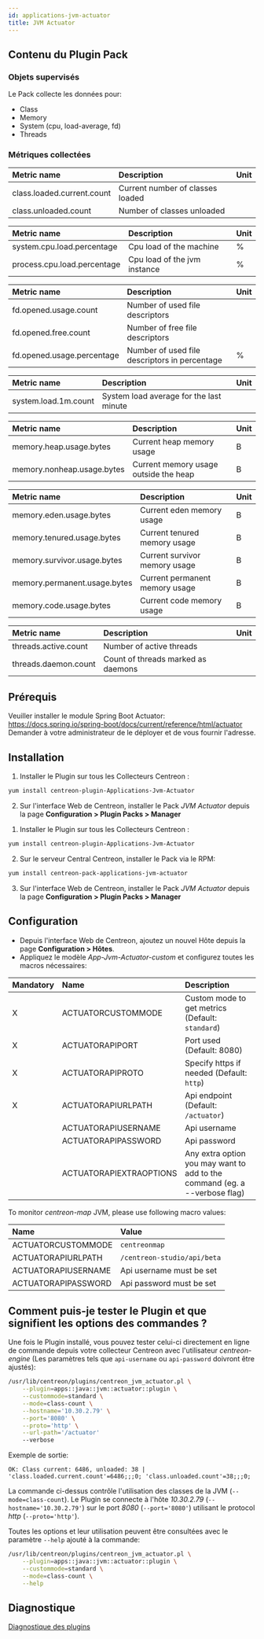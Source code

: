 ```yaml
---
id: applications-jvm-actuator
title: JVM Actuator
---
```


## Contenu du Plugin Pack

### Objets supervisés

Le Pack collecte les données pour:
* Class
* Memory
* System (cpu, load-average, fd)
* Threads

### Métriques collectées

<!--DOCUSAURUS_CODE_TABS-->

<!--Class-count-->

| Metric name                | Description                      | Unit |
| :------------------------- | :------------------------------- | :--- |
| class.loaded.current.count | Current number of classes loaded |      |
| class.unloaded.count       | Number of classes unloaded       |      |

<!--Cpu-load-->

| Metric name                 | Description                  | Unit |
| :-------------------------- | :--------------------------  | :--- |
| system.cpu.load.percentage  | Cpu load of the machine      | %    |
| process.cpu.load.percentage | Cpu load of the jvm instance | %    |

<!--Fd-usage-->

| Metric name                | Description                                   | Unit |
| :------------------------- | :-------------------------------------------- | :--- |
| fd.opened.usage.count      | Number of used file descriptors               |      |
| fd.opened.free.count       | Number of free file descriptors               |      |
| fd.opened.usage.percentage | Number of used file descriptors in percentage | %    |

<!--Load-average-->

| Metric name          | Description                             | Unit |
| :------------------- | :-------------------------------------- | :--- |
| system.load.1m.count | System load average for the last minute |      |

<!--Memory-->

| Metric name                | Description                           | Unit |
| :------------------------- | :------------------------------------ | :--- |
| memory.heap.usage.bytes    | Current heap memory usage             | B    |
| memory.nonheap.usage.bytes | Current memory usage outside the heap | B    |

<!--Memory-detailed-->

| Metric name                  | Description                    | Unit |
| :--------------------------- | :----------------------------- | :--- |
| memory.eden.usage.bytes      | Current eden memory usage      | B    |
| memory.tenured.usage.bytes   | Current tenured memory usage   | B    |
| memory.survivor.usage.bytes  | Current survivor memory usage  | B    |
| memory.permanent.usage.bytes | Current permanent memory usage | B    |
| memory.code.usage.bytes      | Current code memory usage      | B    |

<!--Threads-->

| Metric name           | Description                        | Unit |
| :-------------------- | :--------------------------------- | :--- |
| threads.active.count  | Number of active threads           |      |
| threads.daemon.count  | Count of threads marked as daemons |      |

<!--END_DOCUSAURUS_CODE_TABS-->

## Prérequis

Veuiller installer le module Spring Boot Actuator: https://docs.spring.io/spring-boot/docs/current/reference/html/actuator
Demander à votre administrateur de le déployer et de vous fournir l'adresse.

## Installation

<!--DOCUSAURUS_CODE_TABS-->

<!--Online IMP Licence & IT-100 Editions-->

1. Installer le Plugin sur tous les Collecteurs Centreon :

```bash
yum install centreon-plugin-Applications-Jvm-Actuator
```

2. Sur l'interface Web de Centreon, installer le Pack *JVM Actuator* depuis la page **Configuration > Plugin Packs > Manager**

<!--Offline IMP License-->

1. Installer le Plugin sur tous les Collecteurs Centreon :

```bash
yum install centreon-plugin-Applications-Jvm-Actuator
```

2. Sur le serveur Central Centreon, installer le Pack via le RPM:

```bash
yum install centreon-pack-applications-jvm-actuator
```

3. Sur l'interface Web de Centreon, installer le Pack *JVM Actuator* depuis la page **Configuration > Plugin Packs > Manager**

<!--END_DOCUSAURUS_CODE_TABS-->

## Configuration

* Depuis l'interface Web de Centreon, ajoutez un nouvel Hôte depuis la page **Configuration > Hôtes**.
* Appliquez le modèle *App-Jvm-Actuator-custom* et configurez toutes les macros nécessaires:

| Mandatory | Name                    | Description                                                                |
| :-------- | :---------------------- | :------------------------------------------------------------------------- |
| X         | ACTUATORCUSTOMMODE      | Custom mode to get metrics (Default: ```standard```)                       |
| X         | ACTUATORAPIPORT         | Port used (Default: 8080)                                                  |
| X         | ACTUATORAPIPROTO        | Specify https if needed (Default: ```http```)                              |
| X         | ACTUATORAPIURLPATH      | Api endpoint (Default: ```/actuator```)                                    |
|           | ACTUATORAPIUSERNAME     | Api username                                                               |
|           | ACTUATORAPIPASSWORD     | Api password                                                               |
|           | ACTUATORAPIEXTRAOPTIONS | Any extra option you may want to add to the command (eg. a --verbose flag) |

To monitor *centreon-map* JVM, please use following macro values:

| Name                    | Value                           |
| :---------------------- | :------------------------------ |
| ACTUATORCUSTOMMODE      | ```centreonmap```               |
| ACTUATORAPIURLPATH      | ```/centreon-studio/api/beta``` |
| ACTUATORAPIUSERNAME     | Api username must be set        |
| ACTUATORAPIPASSWORD     | Api password must be set        |

## Comment puis-je tester le Plugin et que signifient les options des commandes ?

Une fois le Plugin installé, vous pouvez tester celui-ci directement en ligne de commande depuis votre collecteur Centreon avec l'utilisateur *centreon-engine*
(Les paramètres tels que ```api-username``` ou ```api-password``` doivront être ajustés):

```bash
/usr/lib/centreon/plugins/centreon_jvm_actuator.pl \
    --plugin=apps::java::jvm::actuator::plugin \
    --custommode=standard \
    --mode=class-count \
    --hostname='10.30.2.79' \
    --port='8080' \
    --proto='http' \
    --url-path='/actuator'
    --verbose
```

Exemple de sortie:
```
OK: Class current: 6486, unloaded: 38 | 'class.loaded.current.count'=6486;;;0; 'class.unloaded.count'=38;;;0;
```

La commande ci-dessus contrôle l'utilisation des classes de la JVM (```--mode=class-count```).
Le Plugin se connecte à l'hôte _10.30.2.79_ (```--hostname='10.30.2.79'```) sur le port _8080_ (```--port='8080'```) utilisant le protocol _http_ (```--proto='http'```).

Toutes les options et leur utilisation peuvent être consultées avec le paramètre ```--help``` ajouté à la commande:

```bash
/usr/lib/centreon/plugins/centreon_jvm_actuator.pl \
    --plugin=apps::java::jvm::actuator::plugin \
    --custommode=standard \
    --mode=class-count \
    --help
```

## Diagnostique

[Diagnostique des plugins](../tutorials/troubleshooting-plugins)

